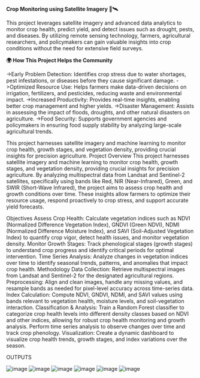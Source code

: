 **Crop Monitoring using Satellite Imagery 🌾🛰️**


This project leverages satellite imagery and advanced data analytics to monitor crop health, predict yield, and detect issues such as drought, pests, and diseases. By utilizing remote sensing technology, farmers, agricultural researchers, and policymakers can gain valuable insights into crop conditions without the need for extensive field surveys.

**🌍 How This Project Helps the Community**


->Early Problem Detection: Identifies crop stress due to water shortages, pest infestations, or diseases before they cause significant damage.
->Optimized Resource Use: Helps farmers make data-driven decisions on irrigation, fertilizers, and pesticides, reducing waste and environmental impact.
->Increased Productivity: Provides real-time insights, enabling better crop management and higher yields.
->Disaster Management: Assists in assessing the impact of floods, droughts, and other natural disasters on agriculture.
->Food Security: Supports government agencies and policymakers in ensuring food supply stability by analyzing large-scale agricultural trends.

This project harnesses satellite imagery and machine learning to monitor crop health, growth stages, and vegetation density, providing crucial insights for precision agriculture. 
Project Overview
This project harnesses satellite imagery and machine learning to monitor crop health, growth stages, and vegetation density, providing crucial insights for precision agriculture. By analyzing multispectral data from Landsat and Sentinel-2 satellites, specifically using bands like Red, NIR (Near-Infrared), Green, and SWIR (Short-Wave Infrared), the project aims to assess crop health and growth conditions over time. These insights allow farmers to optimize their resource usage, respond proactively to crop stress, and support accurate yield forecasts.

Objectives
Assess Crop Health: Calculate vegetation indices such as NDVI (Normalized Difference Vegetation Index), GNDVI (Green NDVI), NDMI (Normalized Difference Moisture Index), and SAVI (Soil-Adjusted Vegetation Index) to quantify crop vigor, detect health issues, and monitor vegetation density.
Monitor Growth Stages: Track phenological stages (growth stages) to understand crop progress and identify critical periods for optimal intervention.
Time Series Analysis: Analyze changes in vegetation indices over time to identify seasonal trends, patterns, and anomalies that impact crop health.
Methodology
Data Collection: Retrieve multispectral images from Landsat and Sentinel-2 for the designated agricultural regions.
Preprocessing: Align and clean images, handle any missing values, and resample bands as needed for pixel-level accuracy across time-series data.
Index Calculation: Compute NDVI, GNDVI, NDMI, and SAVI values using bands relevant to vegetation health, moisture levels, and soil-vegetation interaction.
Classification & Analysis: Train a Random Forest classifier to categorize crop health levels into different density classes based on NDVI and other indices, allowing for robust crop health monitoring and growth analysis. Perform time series analysis to observe changes over time and track crop phenology.
Visualization: Create a dynamic dashboard to visualize crop health trends, growth stages, and index variations over the season.


OUTPUTS 

![image](https://github.com/user-attachments/assets/38fb6ccb-21f1-4096-8bf0-34f484bc5635)
![image](https://github.com/user-attachments/assets/328e3b2c-08ea-4696-a758-192aa4b45576)
![image](https://github.com/user-attachments/assets/194e6f5a-459d-4101-bec1-dd85a010c377)
![image](https://github.com/user-attachments/assets/00f98ea5-cff4-418e-a422-de21d5cdd124)
![image](https://github.com/user-attachments/assets/6633ebe9-d83f-4b48-9527-75558142e2de)
![image](https://github.com/user-attachments/assets/752e31e9-e287-4595-be84-8b87f158ab4b)

